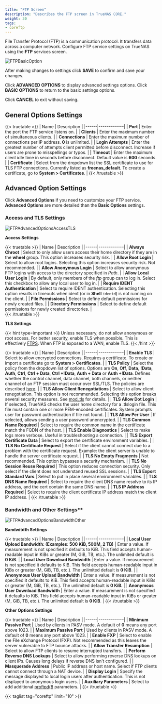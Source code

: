 ```yaml
---
title: "FTP Screen"
description: "Describes the FTP screen in TrueNAS CORE."
weight: 30
tags:
- coreftp
---
```


File Transfer Protocol (FTP) is a communication protocol. It transfers data across a computer network. Configure FTP service settings on TrueNAS using the **FTP** services screen.

![FTPBasicOption](/images/CORE/Services/FTPBasicOption.png "Services FTP Basic Options")

After making changes to settings click **SAVE** to confirm and save your changes.

Click **ADVANCED OPTIONS** to display advanced settings options. Click **BASIC OPTIONS** to return to the basic settings options.

Click **CANCEL** to exit without saving.

## General Options Settings

{{< truetable >}}
| Name | Description |
|------|-------------|
| **Port** | Enter the port the FTP service listens on. |
| **Clients** | Enter the maximum number of simultaneous clients. |
| **Connections** | Enter the maximum number of connections per IP address. **0** is unlimited. |
| **Login Attempts** | Enter the greatest number of attempts client permitted before disconnect. Increase if users are prone to misspellings or typos. |
| **Timeout** | Enter the maximum client idle time in seconds before disconnect. Default value is **600** seconds. |
| **Certificate** | Select from the dropdown list the SSL certificate to use for TLS FTP connections. Currently listed as **freenas_default**. To create a certificate, go to **System > Certificates**. |
{{< /truetable >}}

## Advanced Option Settings

Click **Advanced Options** if you need to customize your FTP service. **Advanced Options** are more detailed than the **Basic Options** settings.

### Access and TLS Settings

![FTPAdvancedOptionsAccessTLS](/images/CORE/Services/FTPAdvancedOptionsAccessTLS.png "Services FTP Advanced Options Access and TLS")

**Access Settings**

{{< truetable >}}
| Name | Description |
|------|-------------|
| **Always Chroot** | Select to only allow users access their home directory if they are in the **wheel** group. This option increases security risk. |
| **Allow Root Login** | Select to allow root logins. Selecting this option increases security risk. Not recommended. |
| **Allow Anonymous Login** | Select to allow anonymous FTP logins with access to the directory specified in *Path*.  |
| **Allow Local User Login** | By default, only members of the *ftp* group can to log in. Select this checkbox to allow any local user to log in. |
| **Require IDENT Authentication** | Select to require IDENT authentication. Selecting this option results in timeouts when ident (or in **Shell** `identd`) is not running on the client. |
| **File Permissions** | Select to define default permissions for newly created files. |
| **Directory Permissions** | Select to define default permissions for newly created directories. |  
{{< /truetable >}}

**TLS Settings**

{{< hint type=important >}}
Unless necessary, do not allow anonymous or root access.
For better security, enable TLS when possible.
This is effectively [FTPS](https://tools.ietf.org/html/rfc4217).
When FTP is exposed to a WAN, enable TLS.
{{< /hint >}}

{{< truetable >}}
| Name | Description |
|------|-------------|
| **Enable TLS** | Select to allow encrypted connections. Requires a certificate. To create or import a certificate go to **System > Certificates**. |
| **TLS Policy** | Select the policy from the dropdown list of options. Options are **On**, **Off**, **Data**, **!Data**, **Auth**, **Ctrl**, **Ctrl + Data**, **Ctrl +!Data**, **Auth + Data** or **Auth +!Data**. Defines whether the control channel, data channel, both channels, or neither channel of an FTP session must occur over SSL/TLS. The policies are described [here](http://www.proftpd.org/docs/howto/TLS.html). |
| **TLS Allow Client Renegotiations** | Select to allow client renegotiation. This option is not recommended. Selecting this option breaks several security measures. See [mod_tls](http://www.proftpd.org/docs/contrib/mod_tls.html) for details. |
| **TLS Allow Dot Login** | If selected, TrueNAS checks the user home directory for a .tlslogin file. This file must contain one or more PEM-encoded certificates. System prompts user for password authentication if file not found. |
| **TLS Allow Per User** | If selected, allows sending a user password unencrypted. |
| **TLS Common Name Required** | Select to require the common name in the certificate match the FQDN of the host. |
| **TLS Enable Diagnostics** | Select to make logs more verbose. Useful in troubleshooting a connection. |
| **TLS Export Certificate Data** | Select to export the certificate environment variables. |
| **TLS No Certificate Request** | Select if the client cannot connect due to a problem with the certificate request. Example: the client server is unable to handle the server certificate request. |
| **TLS No Empty Fragments** | Not recommended. This option bypasses a security mechanism. |
| **TLS No Session Reuse Required** | This option reduces connection security. Only select if the client does not understand reused SSL sessions. |
| **TLS Export Standard Vars** | Select to put in place several environment variables. |
| **TLS DNS Name Required** | Select to require the client DNS name resolve to its IP address, and the cert contain the same DNS name. |
| **TLS IP Address Required** | Select to require the client certificate IP address match the client IP address. |
{{< /truetable >}}

### Bandwidth and Other Settings**

![FTPAdvancedOptionsBandwidthOther](/images/CORE/Services/FTPAdvancedOptionsBandwidthOther.png "Services FTP Advanced Options Bandwidth and Other")

**Bandwitdth Settings**

{{< truetable >}}
| Name | Description |
|------|-------------|
| **Local User Upload Bandwidth: (Examples: 500 KiB, 500M, 2 TB)** | Enter a value. If measurement is not specified it defaults to KiB. This field accepts human-readable input in KiBs or greater (M, GiB, TB, etc.). The unlimited default is **0 KiB**. |
| **Local User Download Bandwidth** | Enter a value. If measurement is not specified it defaults to KiB. This field accepts human-readable input in KiBs or greater (M, GiB, TB, etc.). The unlimited default is **0 KiB**. |
| **Anonymous User Upload Bandwidth** | Enter a value. If measurement is not specified it defaults to KiB. This field accepts human-readable input in KiBs or greater (M, GiB, TB, etc.). The unlimited default is **0 KiB**. |
| **Anonymous User Download Bandwidth** | Enter a value. If measurement is not specified it defaults to KiB. This field accepts human-readable input in KiBs or greater (M, GiB, TB, etc.). The unlimited default is **0 KiB**. |
{{< /truetable >}}

**Other Options Settings**

{{< truetable >}}
| Name | Description |
|------|-------------|
| **Minimum Passive Port** | Used by clients in PASV mode. A default of **0** means any port above 1023. |
| **Maximum Passive Port** | Used by clients in PASV mode. A default of **0** means any port above 1023. |
| **Enable FXP** | Select to enable the File eXchange Protocol (FXP). Not recommended as this leaves the server vulnerable to FTP bounce attacks. |
| **Allow Transfer Resumption** | Select to allow FTP clients to resume interrupted transfers. |
| **Perform Reverse DNS Lookups** | Select to allow performing reverse DNS lookups on client IPs. Causes long delays if reverse DNS isn't configured. |
| **Masquerade Address** | Public IP address or host name. Select if FTP clients cannot connect through a NAT device. |
| **Display Login** | Specify the message displayed to local login users after authentication. This is not displayed to anonymous login users. |
| **Auxiliary Parameters** | Select to add additional [proftpd(8](https://linux.die.net/man/8/proftpd) parameters. |
{{< /truetable >}}

{{< taglist tag="coreftp" limit="10" >}}
